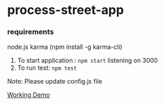 # process-street-app

### requirements
node.js
karma (npm install -g karma-cli)

1. To start application : `npm start` listening on 3000
2. To run test: `npm test`

Note: Please update config.js file

[Working Demo](http://www.semihgk.com/process-street)
